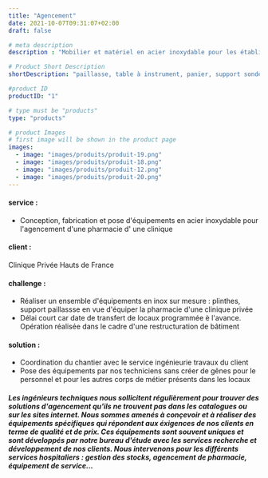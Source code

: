 ```yaml
---
title: "Agencement"
date: 2021-10-07T09:31:07+02:00
draft: false

# meta description
description : "Mobilier et matériel en acier inoxydable pour les établissements de santé, les laboratoires"

# Product Short Description
shortDescription: "paillasse, table à instrument, panier, support sonde, armoire à pharmacie, rack, rayonnage, colonne de stockage, module de stockage, guéridon inox, marche pied, estrade, tige porte sérum, porte sonde, caisson, portique, plan de travail, bloc tiroir, rail, accessoires, tablette abattante, support mural"

#product ID
productID: "1"

# type must be "products"
type: "products"

# product Images
# first image will be shown in the product page
images:
  - image: "images/produits/produit-19.png"
  - image: "images/produits/produit-18.png"
  - image: "images/produits/produit-12.png"
  - image: "images/produits/produit-20.png"
---
```


#### service :
* Conception, fabrication et pose d'équipements en acier inoxydable pour l'agencement d'une pharmacie d' une clinique  

#### client :
Clinique Privée Hauts de France 

#### challenge :
* Réaliser un ensemble d'équipements en inox sur mesure : plinthes, support paillassse en vue d'équiper la pharmacie d'une clinique privée 
* Délai court car date de transfert de locaux programmée è l'avance. Opération réalisée dans le cadre d'une restructuration de bâtiment

#### solution :
* Coordination du chantier avec le service ingénieurie travaux du client
* Pose des équipements par nos techniciens sans créer de gênes pour le personnel et pour les autres corps de métier présents dans les locaux

##### Les ingénieurs techniques nous sollicitent régulièrement pour trouver des solutions d'agencement qu'ils ne trouvent pas dans les catalogues ou sur les sites internet. Nous sommes amenés à conçevoir et à réaliser des équipements spécifiques qui répondent aux éxigences de nos clients en terme de qualité et de prix. Ces équipements sont souvent uniques et sont développés par notre bureau d'étude avec les services recherche et développement de nos clients. Nous intervenons pour les différents services hospitaliers : gestion des stocks, agencement de pharmacie, équipement de service... 

